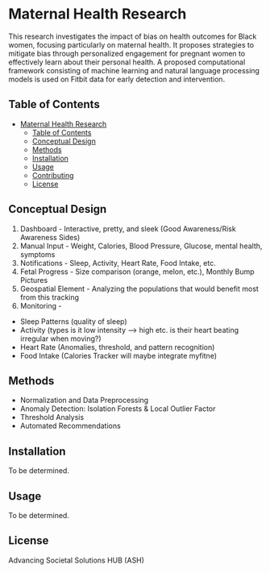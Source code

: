 # Maternal Health Research 

This research investigates the impact of bias on health outcomes for Black women, focusing particularly on maternal health. 
It proposes strategies to mitigate bias through personalized engagement for pregnant women to effectively learn about their personal health. A proposed computational framework consisting of machine learning and natural language processing models is used on Fitbit data for early detection and intervention. 

## Table of Contents

- [Maternal Health Research](#maternal-health-research)
  - [Table of Contents](#table-of-contents)
  - [Conceptual Design](#conceptual-design)
  - [Methods](#methods)
  - [Installation](#installation)
  - [Usage](#usage)
  - [Contributing](#contributing)
  - [License](#license)

## Conceptual Design

1. Dashboard - Interactive, pretty, and sleek (Good Awareness/Risk Awareness Sides)
2. Manual Input - Weight, Calories, Blood Pressure, Glucose, mental health, symptoms
3. Notifications - Sleep, Activity, Heart Rate, Food Intake, etc.
4. Fetal Progress - Size comparison (orange, melon, etc.), Monthly Bump Pictures 
5. Geospatial Element - Analyzing the populations that would benefit most from this tracking
6. Monitoring - 
- Sleep Patterns (quality of sleep)
- Activity (types is it low intensity —> high etc. is their heart beating irregular when moving?)
- Heart Rate (Anomalies, threshold, and pattern recognition)
- Food Intake (Calories Tracker will maybe integrate myfitne)

## Methods
- Normalization and Data Preprocessing
- Anomaly Detection: Isolation Forests & Local Outlier Factor
- Threshold Analysis
- Automated Recommendations 

## Installation
To be determined.
## Usage
To be determined.

## License
Advancing Societal Solutions HUB (ASH)
